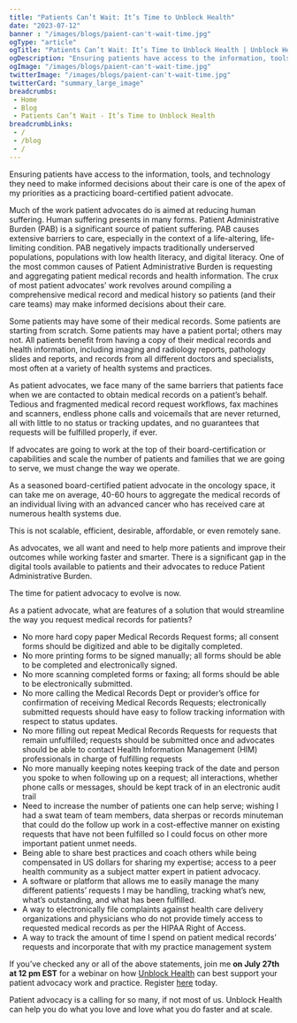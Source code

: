```yaml
--- 
title: "Patients Can’t Wait: It’s Time to Unblock Health"
date: "2023-07-12"
banner : "/images/blogs/paient-can't-wait-time.jpg"
ogType: "article"
ogTitle: "Patients Can’t Wait: It’s Time to Unblock Health | Unblock Health"
ogDescription: "Ensuring patients have access to the information, tools, and technology they need to make informed decisions about their care is one of the apex of my priorities as a practicing board-certified patient advocate."
ogImage: "/images/blogs/paient-can't-wait-time.jpg"
twitterImage: "/images/blogs/paient-can't-wait-time.jpg"
twitterCard: "summary_large_image"
breadcrumbs:
 - Home
 - Blog
 - Patients Can’t Wait - It’s Time to Unblock Health
breadcrumbLinks:
 - / 
 - /blog
 - / 
---
```



Ensuring patients have access to the information, tools, and technology they need to make informed decisions about their care is one of the apex of my priorities as a practicing board-certified patient advocate. 

Much of the work patient advocates do is aimed at reducing human suffering. Human suffering presents in many forms. Patient Administrative Burden (PAB) is a significant source of patient suffering. PAB causes extensive barriers to care, especially in the context of a life-altering, life-limiting condition. PAB negatively impacts traditionally underserved populations, populations with low health literacy, and digital literacy. One of the most common causes of Patient Administrative Burden is requesting and aggregating patient medical records and health information. The crux of most patient advocates’ work revolves around compiling a comprehensive medical record and medical history so patients (and their care teams) may make informed decisions about their care. 

Some patients may have some of their medical records. Some patients are starting from scratch. Some patients may have a patient portal; others may not. All patients benefit from having a copy of their medical records and health information, including imaging and radiology reports, pathology slides and reports, and records from all different doctors and specialists, most often at a variety of health systems and practices. 

As patient advocates, we face many of the same barriers that patients face when we are contacted to obtain medical records on a patient’s behalf. Tedious and fragmented medical record request workflows, fax machines and scanners, endless phone calls and voicemails that are never returned, all with little to no status or tracking updates, and no guarantees that requests will be fulfilled properly, if ever.

If advocates are going to work at the top of their board-certification or capabilities and scale the number of patients and families that we are going to serve, we must change the way we operate.

As a seasoned board-certified patient advocate in the oncology space, it can take me on average, 40-60 hours to aggregate the medical records of an individual living with an advanced cancer who has received care at numerous health systems due. 

This is not scalable, efficient, desirable, affordable, or even remotely sane. 

As advocates, we all want and need to help more patients and improve their outcomes while working faster and smarter. There is a significant gap in the digital tools available to patients and their advocates to reduce Patient Administrative Burden. 

The time for patient advocacy to evolve is now.

As a patient advocate, what are features of a solution that would streamline the way you request medical records for patients?

 - No more hard copy paper Medical Records Request forms; all consent forms should be digitized and able to be digitally completed.
 - No more printing forms to be signed manually; all forms should be able to be completed and electronically signed.
 - No more scanning completed forms or faxing; all forms should be able to be electronically submitted.
 - No more calling the Medical Records Dept or provider’s office for confirmation of receiving Medical Records Requests; electronically submitted requests should have easy to follow tracking information with respect to status updates.
 - No more filling out repeat Medical Records Requests for requests that remain unfulfilled; requests should be submitted once and advocates should be able to contact Health Information Management (HIM) professionals in charge of fulfilling requests 
 - No more manually keeping notes keeping track of the date and person you spoke to when following up on a request; all interactions, whether phone calls or messages, should be kept track of in an electronic audit trail 
 - Need to increase the number of patients one can help serve; wishing I had a swat team of team members, data sherpas or records minuteman that  could do the follow up work in a cost-effective manner on existing requests that have not been fulfilled so I could focus on other more important patient unmet needs.
 - Being able to share best practices and coach others while being compensated in US dollars for sharing my expertise; access to a peer health community as a subject matter expert in patient advocacy.
 - A software or platform that allows me to easily manage the many different patients’ requests I may be handling, tracking what’s new, what’s outstanding, and what has been fulfilled.
 - A way to electronically file complaints against health care delivery organizations and physicians who do not provide timely access to requested medical records as per the HIPAA Right of Access.
 - A way to track the amount of time I spend on patient medical records’ requests and incorporate that with my practice management system

If you’ve checked any or all of the above statements, join me **on July 27th at 12 pm EST** for a webinar on how <a href="https://www.unblock.health/">Unblock Health</a> can best support your patient advocacy work and practice. Register <a href="https://us02web.zoom.us/meeting/register/tZ0rce-hqzosHNFRJr8a7nlI_U5yB4cVQYVA#/registration">here</a> today.

Patient advocacy is a calling for so many, if not most of us. Unblock Health can help you do what you love and love what you do faster and at scale.